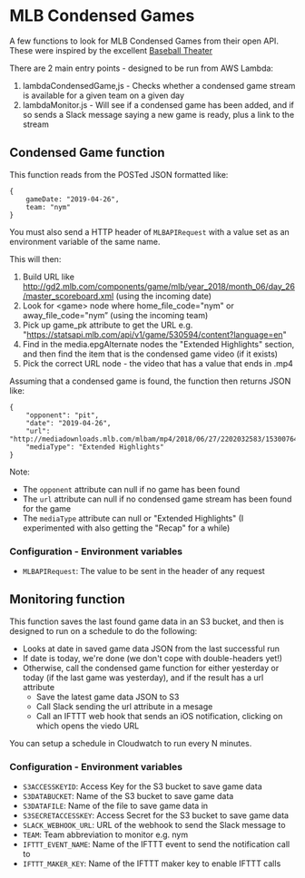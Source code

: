 # MLB Condensed Games

A few functions to look for MLB Condensed Games from their open API. These were inspired by the excellent [Baseball Theater](https://github.com/jakelauer/BaseballTheater)

There are 2 main entry points - designed to be run from AWS Lambda:

1. lambdaCondensedGame,js - Checks whether a condensed game stream is available for a given team on a given day
2. lambdaMonitor.js - Will see if a condensed game has been added, and if so sends a Slack message saying a new game is ready, plus a link to the stream

## Condensed Game function

This function reads from the POSTed JSON formatted like:

```
{
	gameDate: "2019-04-26",
	team: "nym"
}
```

You must also send a HTTP header of ```MLBAPIRequest``` with a value set as an environment variable of the same name.

This will then:

1. Build URL like http://gd2.mlb.com/components/game/mlb/year_2018/month_06/day_26/master_scoreboard.xml (using the incoming date)
2. Look for &lt;game&gt; node where home_file_code="nym" or away_file_code="nym” (using the incoming team)
3. Pick up game_pk attribute to get the URL e.g. "https://statsapi.mlb.com/api/v1/game/530594/content?language=en" 
4. Find in the media.epgAlternate nodes the "Extended Highlights" section, and then find the item that is the condensed game video (if it exists)
5. Pick the correct URL node - the video that has a value that ends in .mp4

Assuming that a condensed game is found, the function then returns JSON like:
```
{
	"opponent": "pit",
	"date": "2019-04-26",
	"url": "http://mediadownloads.mlb.com/mlbam/mp4/2018/06/27/2202032583/1530076464641/asset_1200K.mp4",
	"mediaType": "Extended Highlights" 
}
```

Note:
- The ```opponent``` attribute can null if no game has been found
- The ```url``` attribute can null if no condensed game stream has been found for the game
- The ```mediaType``` attribute can null or "Extended Highlights" (I experimented with also getting the "Recap" for a while)


### Configuration - Environment variables
- ```MLBAPIRequest```: The value to be sent in the header of any request


## Monitoring function

This function saves the last found game data in an S3 bucket, and then is designed to run on a schedule to do the following:

- Looks at date in saved game data JSON from the last successful run
- If date is today, we're done (we don't cope with double-headers yet!)
- Otherwise, call the condensed game function for either yesterday or today (if the last game was yesterday), and if the result has a url attribute
    - Save the latest game data JSON to S3
    - Call Slack sending the url attribute in a mesage
    - Call an IFTTT web hook that sends an iOS notification, clicking on which opens the viedo URL

You can setup a schedule in Cloudwatch to run every N minutes.

### Configuration - Environment variables
- ```S3ACCESSKEYID```: Access Key for the S3 bucket to save game data
- ```S3DATABUCKET```: Name of the S3 bucket to save game data
- ```S3DATAFILE```: Name of the file to save game data in
- ```S3SECRETACCESSKEY```: Access Secret for the S3 bucket to save game data
- ```SLACK_WEBHOOK_URL```: URL of the webhook to send the Slack message to
- ```TEAM```: Team abbreviation to monitor e.g. nym
- ```IFTTT_EVENT_NAME```: Name of the IFTTT event to send the notification call to
- ```IFTTT_MAKER_KEY```: Name of the IFTTT maker key to enable IFTTT calls

